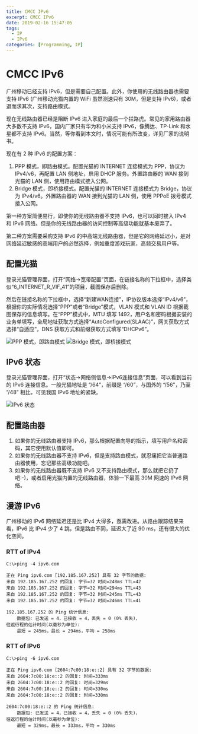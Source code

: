 ```yaml
---
title: CMCC IPv6
excerpt: CMCC IPv6
date: 2019-02-16 15:47:05
tags:
  - IP
  - IPv6
categories: [Programming, IP]
---
```


# CMCC IPv6

广州移动已经支持 IPv6，但是需要自己配置。此外，你使用的无线路由器也需要支持 IPv6 (广州移动光猫内置的 WiFi 虽然测速只有 30M，但是支持 IPv6)，或者退而求其次，支持路由模式。

现在无线路由器已经是阻断 IPv6 进入家庭的最后一个拦路虎。常见的家用路由器大多数不支持 IPv6，国内厂家只有华为和小米支持 IPv6，像腾达、TP-Link 和水星都不支持 IPv6。当然，等你看到本文时，情况可能有所改变，详见厂家的说明书。

现在有 2 种 IPv6 的配置方案：

1. PPP 模式，即路由模式。配置光猫的 INTERNET 连接模式为 PPP，协议为 IPv4/v6，再配置 LAN 侧地址，启用 DHCP 服务。外置路由器的 WAN 接到光猫的 LAN 侧，使用路由模式接入公网。
2. Bridge 模式，即桥接模式。配置光猫的 INTERNET 连接模式为 Bridge，协议为 IPv4/v6。外置路由器的 WAN 接到光猫的 LAN 侧，使用 PPPoE 拨号模式接入公网。

第一种方案简便易行，即使你的无线路由器不支持 IPv6，也可以同时接入 IPv4 和 IPv6 网络。但是你的无线路由器的访问控制等高级功能就基本废弃了。

第二种方案需要采购支持 IPv6 的中高端无线路由器，但是它的网络延迟小，是对网络延迟敏感的高端用户的必然选择，例如重度游戏玩家，高频交易用户等。

## 配置光猫

登录光猫管理界面，打开“网络->宽带配置”页面，在链接名称的下拉框中，选择类似“6_INTERNET_R_VIF_41”的项目，截图保存后删除。

然后在链接名称的下拉框中，选择“新建WAN连接”，IP协议版本选择“IPv4/v6”，根据你的实际情况选择“PPP”或者“Bridge”模式，VLAN 模式和 VLAN ID 根据截图保存的信息填写。在“PPP”模式中，MTU 填写 1492，用户名和密码根据安装的业务单填写，全局地址获取方式选择“AutoConfigured(SLAAC)”，网关获取方式选择“自适应”，DNS 获取方式和前缀获取方式填写“DHCPv6”。

![PPP 模式，即路由模式](settings-ppp.jpg)
![Bridge 模式，即桥接模式](settings-bridge.jpg)

## IPv6 状态

登录光猫管理界面，打开“状态->网络侧信息->IPv6连接信息”页面，可以看到当前的 IPv6 连接信息。一般光猫地址是 “/64”，前缀是 “/60”，与国外的 “/56”，乃至 “/48” 相比，可见我国 IPv6 地址的紧缺。

![IPv6 状态](status-ipv6.jpg)

## 配置路由器

1. 如果你的无线路由器支持 IPv6，那么根据配置向导的指示，填写用户名和密码，其它使用默认值即可。
2. 如果你的无线路由器不支持 IPv6，但是支持路由模式，就忍痛把它当普通路由器使用，忘记那些高级功能吧。
3. 如果你的无线路由器既不支持 IPv6 又不支持路由模式，那么就把它扔了吧:-)，或者启用光猫内置的无线路由器，体验一下最高 30M 网速的 IPv6 网络。

## 漫游 IPv6

广州移动的 IPv6 网络延迟还是比 IPv4 大得多，亟需改进。从路由跟踪结果来看，IPv6 比 IPv4 少了 4 跳，但是路由不同，延迟大了近 90 ms，还有很大的优化空间。

### RTT of IPv4

    C:\>ping -4 ipv6.com

    正在 Ping ipv6.com [192.185.167.252] 具有 32 字节的数据:
    来自 192.185.167.252 的回复: 字节=32 时间=248ms TTL=42
    来自 192.185.167.252 的回复: 字节=32 时间=294ms TTL=43
    来自 192.185.167.252 的回复: 字节=32 时间=245ms TTL=43
    来自 192.185.167.252 的回复: 字节=32 时间=246ms TTL=41

    192.185.167.252 的 Ping 统计信息:
        数据包: 已发送 = 4，已接收 = 4，丢失 = 0 (0% 丢失)，
    往返行程的估计时间(以毫秒为单位):
        最短 = 245ms，最长 = 294ms，平均 = 258ms

### RTT of IPv6

    C:\>ping -6 ipv6.com

    正在 Ping ipv6.com [2604:7c00:18:e::2] 具有 32 字节的数据:
    来自 2604:7c00:18:e::2 的回复: 时间=333ms
    来自 2604:7c00:18:e::2 的回复: 时间=329ms
    来自 2604:7c00:18:e::2 的回复: 时间=330ms
    来自 2604:7c00:18:e::2 的回复: 时间=330ms

    2604:7c00:18:e::2 的 Ping 统计信息:
        数据包: 已发送 = 4，已接收 = 4，丢失 = 0 (0% 丢失)，
    往返行程的估计时间(以毫秒为单位):
        最短 = 329ms，最长 = 333ms，平均 = 330ms
